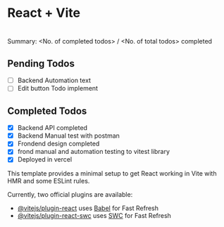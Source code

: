 # React + Vite

# <Project Todo>

Summary: <No. of completed todos> / <No. of total todos> completed

## Pending Todos

- [ ] Backend Automation text
- [ ] Edit button Todo implement

## Completed Todos

- [x] Backend API completed
- [x] Backend Manual test with postman
- [x] Frondend design completed
- [x] frond manual and automation testing to vitest library
- [x] Deployed in vercel

This template provides a minimal setup to get React working in Vite with HMR and some ESLint rules.

Currently, two official plugins are available:

- [@vitejs/plugin-react](https://github.com/vitejs/vite-plugin-react/blob/main/packages/plugin-react/README.md) uses [Babel](https://babeljs.io/) for Fast Refresh
- [@vitejs/plugin-react-swc](https://github.com/vitejs/vite-plugin-react-swc) uses [SWC](https://swc.rs/) for Fast Refresh
